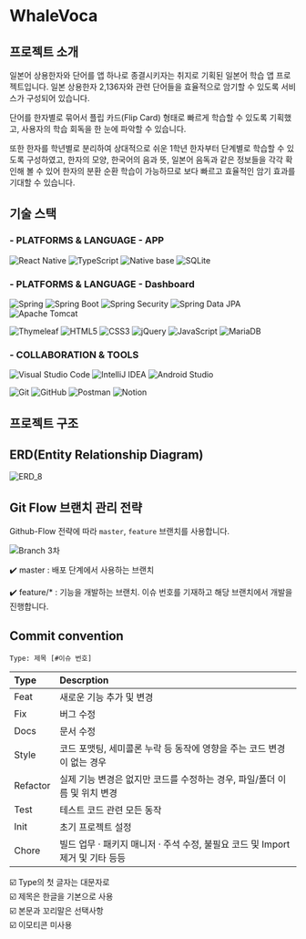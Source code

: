 # WhaleVoca

## 프로젝트 소개

일본어 상용한자와 단어를 앱 하나로 종결시키자는 취지로 기획된 일본어 학습 앱 프로젝트입니다.
일본 상용한자 2,136자와 관련 단어들을 효율적으로 암기할 수 있도록 서비스가 구성되어 있습니다.

단어를 한자별로 묶어서 플립 카드(Flip Card) 형태로 빠르게 학습할 수 있도록 기획했고, 
사용자의 학습 회독을 한 눈에 파악할 수 있습니다.

또한 한자를 학년별로 분리하여 상대적으로 쉬운 1학년 한자부터 단계별로 학습할 수 있도록 구성하였고,
한자의 모양, 한국어의 음과 뜻, 일본어 음독과 같은 정보들을 각각 확인해 볼 수 있어 한자의 분환 순환 학습이 가능하므로
보다 빠르고 효율적인 암기 효과를 기대할 수 있습니다.


## 기술 스택


### - PLATFORMS & LANGUAGE - APP
![React Native](https://img.shields.io/badge/React%20Native-61DAFB.svg?&style=for-the-badge&logo=React&logoColor=white)
![TypeScript](https://img.shields.io/badge/TypeScript-3178C6.svg?&style=for-the-badge&logo=TypeScript&logoColor=white)
![Native base](https://img.shields.io/badge/Nativebase-65ADF1.svg?&style=for-the-badge&logo=NativeScript&logoColor=white)
![SQLite](https://img.shields.io/badge/SQLite-003B57.svg?&style=for-the-badge&logo=SQLite&logoColor=white)

### - PLATFORMS & LANGUAGE - Dashboard
![Spring](https://img.shields.io/badge/Spring-6DB33F.svg?&style=for-the-badge&logo=Spring&logoColor=white)
![Spring Boot](https://img.shields.io/badge/Spring%20Boot-6DB33F.svg?&style=for-the-badge&logo=Spring%20Boot&logoColor=white)
![Spring Security](https://img.shields.io/badge/Spring%20Security-6DB33F.svg?&style=for-the-badge&logo=Spring%20Security&logoColor=white)
![Spring Data JPA](https://img.shields.io/badge/Spring%20Data%20JPA-6DB33F.svg?&style=for-the-badge&logo=Jameson&logoColor=white)
![Apache Tomcat](https://img.shields.io/badge/Apache%20Tomcat-F8DC75.svg?&style=for-the-badge&logo=Apache%20Tomcat&logoColor=white)

![Thymeleaf](https://img.shields.io/badge/Thymeleaf-005F0F.svg?&style=for-the-badge&logo=Thymeleaf&logoColor=white)
![HTML5](https://img.shields.io/badge/HTML5-E34F26.svg?&style=for-the-badge&logo=HTML5&logoColor=white)
![CSS3](https://img.shields.io/badge/CSS3-1572B6.svg?&style=for-the-badge&logo=CSS3&logoColor=white)
![jQuery](https://img.shields.io/badge/jQuery-0769AD.svg?&style=for-the-badge&logo=jQuery&logoColor=white)
![JavaScript](https://img.shields.io/badge/JavaScript-F7DF1E.svg?&style=for-the-badge&logo=JavaScript&logoColor=white)
![MariaDB](https://img.shields.io/badge/MariaDB-003545.svg?&style=for-the-badge&logo=MariaDB&logoColor=white)

### - COLLABORATION & TOOLS

![Visual Studio Code](https://img.shields.io/badge/Visual%20Studio%20Code-007ACC.svg?&style=for-the-badge&logo=Visual%20Studio%20Code&logoColor=white)
![IntelliJ IDEA](https://img.shields.io/badge/IntelliJ%20IDEA-0071C5.svg?&style=for-the-badge&logo=IntelliJ%20IDEA&logoColor=white)
![Android Studio](https://img.shields.io/badge/Android%20Studio-3DDC84.svg?&style=for-the-badge&logo=Android%20Studio&logoColor=white)

![Git](https://img.shields.io/badge/Git-F05032.svg?&style=for-the-badge&logo=Git&logoColor=white)
![GitHub](https://img.shields.io/badge/GitHub-181717.svg?&style=for-the-badge&logo=GitHub&logoColor=white)
![Postman](https://img.shields.io/badge/Postman-FF6C37.svg?&style=for-the-badge&logo=Postman&logoColor=white)
![Notion](https://img.shields.io/badge/Notion-000000.svg?&style=for-the-badge&logo=Notion&logoColor=white)


## 프로젝트 구조

## ERD(Entity Relationship Diagram)

![ERD_8](https://github.com/coldrain-f/whale-voca/assets/102038572/b9f3afa8-950c-4164-b752-f1122fc324ab)


## Git Flow 브랜치 관리 전략

Github-Flow 전략에 따라 `master`, `feature` 브랜치를 사용합니다.

![Branch 3차](https://github.com/coldrain-f/whale-voca/assets/102038572/5e1d771e-dfe8-4ed2-b922-b828ef234353)


  
✔️ master : 배포 단계에서 사용하는 브랜치  

✔️ feature/* : 기능을 개발하는 브랜치. 이슈 번호를 기재하고 해당 브랜치에서 개발을 진행합니다.
  

## Commit convention 

```
Type: 제목 [#이슈 번호]
```

|  Type      |  Descrption                                                                    |
|:-----------|:-------------------------------------------------------------------------------|
|  Feat      |  새로운 기능 추가 및 변경                                                      |
|  Fix       |  버그 수정                                                                     |
|  Docs      |  문서 수정                                                                     |
|  Style     |  코드 포맷팅, 세미콜론 누락 등 동작에 영향을 주는 코드 변경이 없는 경우         |
|  Refactor  |  실제 기능 변경은 없지만 코드를 수정하는 경우, 파일/폴더 이름 및 위치 변경      |
|  Test      |  테스트 코드 관련 모든 동작                                                    |
|  Init      |  초기 프로젝트 설정                                                            |
|  Chore     |  빌드 업무 · 패키지 매니저 · 주석 수정, 불필요 코드 및 Import 제거 및 기타 등등 |

☑️ Type의 첫 글자는 대문자로  
☑️ 제목은 한글을 기본으로 사용    
☑️ 본문과 꼬리말은 선택사항  
☑️ 이모티콘 미사용  
